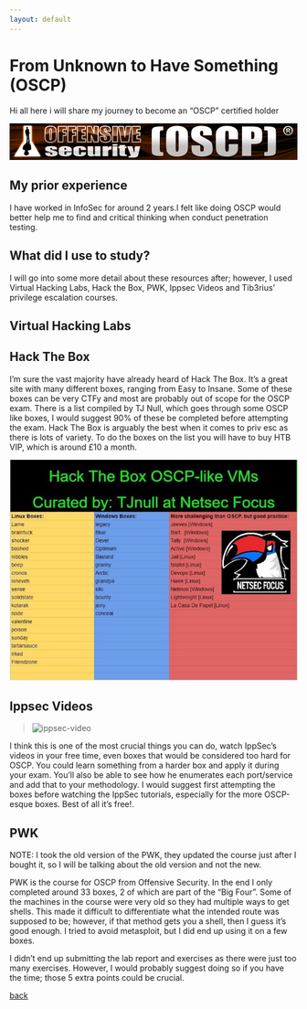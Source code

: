 ```yaml
---
layout: default
---
```


# From Unknown to Have Something (OSCP)


Hi all here i will share my journey to become an “OSCP” certified holder

![oscp](/images/oscp/offsec.png)

## My prior experience

I have worked in InfoSec for around 2 years.I felt like doing OSCP would better help me to find and critical thinking when conduct penetration testing.

## What did I use to study?

I will go into some more detail about these resources after; however, I used Virtual Hacking Labs, Hack the Box, PWK, Ippsec Videos and Tib3rius’ privilege escalation courses.

## Virtual Hacking Labs


## Hack The Box

I’m sure the vast majority have already heard of Hack The Box. It’s a great site with many different boxes, ranging from Easy to Insane. Some of these boxes can be very CTFy and most are probably out of scope for the OSCP exam. There is a list compiled by TJ Null, which goes through some OSCP like boxes, I would suggest 90% of these be completed before attempting the exam. Hack The Box is arguably the best when it comes to priv esc as there is lots of variety. To do the boxes on the list you will have to buy HTB VIP, which is around £10 a month.

![oscp-box](/images/oscp/oscp(box).jpeg)

## Ippsec Videos

> ![ippsec-video](https://www.youtube.com/channel/UCa6eh7gCkpPo5XXUDfygQQA)

I think this is one of the most crucial things you can do, watch IppSec’s videos in your free time, even boxes that would be considered too hard for OSCP. You could learn something from a harder box and apply it during your exam. You’ll also be able to see how he enumerates each port/service and add that to your methodology. I would suggest first attempting the boxes before watching the IppSec tutorials, especially for the more OSCP-esque boxes. Best of all it’s free!.

## PWK

NOTE: I took the old version of the PWK, they updated the course just after I bought it, so I will be talking about the old version and not the new.

PWK is the course for OSCP from Offensive Security. In the end I only completed around 33 boxes, 2 of which are part of the “Big Four”. Some of the machines in the course were very old so they had multiple ways to get shells. This made it difficult to differentiate what the intended route was supposed to be; however, if that method gets you a shell, then I guess it’s good enough. I tried to avoid metasploit, but I did end up using it on a few boxes.

I didn’t end up submitting the lab report and exercises as there were just too many exercises. However, I would probably suggest doing so if you have the time; those 5 extra points could be crucial.



[back](../review.md)